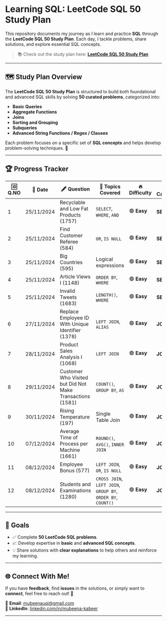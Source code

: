 #  Learning SQL: **LeetCode SQL 50 Study Plan**

This repository documents my journey as I learn and practice **SQL** through the **LeetCode SQL 50 Study Plan**. Each day, I tackle problems, share solutions, and explore essential SQL concepts.

> 📚 Check out the study plan here: [**LeetCode SQL 50 Study Plan**](https://leetcode.com/studyplan/top-sql-50/)

---

## 🗺️ Study Plan Overview
The **LeetCode SQL 50 Study Plan** is structured to build both foundational and advanced SQL skills by solving **50 curated problems**, categorized into:

-  **Basic Queries**
-  **Aggregate Functions**
-  **Joins**
-  **Sorting and Grouping**
-  **Subqueries**
-  **Advanced String Functions / Regex / Clauses**

Each problem focuses on a specific set of **SQL concepts** and helps develop problem-solving techniques. 🚀

---

## 🏆 Progress Tracker

| 🆔 **Q.NO** | 📅 **Date**   | 🖋️ **Question**                                | 🧠 **Topics Covered**            | 🔥 **Difficulty**         | 🗂️ **Category** |
|-------------|---------------|-----------------------------------------------------------------------------|----------------------------------|---------------------------|------------------|
| 1️         | 25/11/2024    |  Recyclable and Low Fat Products (1757)     | `SELECT`, `WHERE`, `AND`         | 🟢 **Easy**               | **SELECT**       |
| 2️         | 25/11/2024    |  Find Customer Referee (584)               | `OR`, `IS NULL`                  | 🟢 **Easy**               | **SELECT**       |
| 3️         | 25/11/2024    |  Big Countries (595)                      | Logical expressions              | 🟢 **Easy**               | **SELECT**       |
| 4️        | 25/11/2024    |  Article Views I (1148)                   | `ORDER BY`, `WHERE`              | 🟢 **Easy**               | **SELECT**       |
| 5️         | 25/11/2024    |  Invalid Tweets (1683)                    | `LENGTH()`, `WHERE`              | 🟢 **Easy**               | **SELECT**       |
| 6️         | 27/11/2024    |  Replace Employee ID With Unique Identifier (1378) | `LEFT JOIN`, `ALIAS`             | 🟢 **Easy**               | **JOIN**         |
| 7️         | 28/11/2024    |  Product Sales Analysis I (1068)          | `LEFT JOIN`                      | 🟢 **Easy**               | **JOIN**         |
| 8️         | 29/11/2024    |  Customer Who Visited but Did Not Make Transactions (1581) | `COUNT()`, `GROUP BY`, `AS`     | 🟢 **Easy**               | **JOIN**       |
| 9️        | 30/11/2024    |  Rising Temperature (197)                | Single Table Join                | 🟢 **Easy**               | **JOIN**         |
|   10       | 07/12/2024    |  Average Time of Process per Machine (1661) | `ROUND()`, `AVG()`, `INNER JOIN` | 🟢 **Easy**               | **JOIN**         |
|   11      | 08/12/2024    |  Employee Bonus (577) | `LEFT JOIN`, `OR`, `IS NULL`   | 🟢 **Easy**               | **JOIN**         |
|   12      | 08/12/2024    |  Students and Examinations (1280) | `CROSS JOIN`, `LEFT JOIN`, `GROUP BY`, `ORDER BY`, `COUNT()`  | 🟢 **Easy**               | **JOIN**         |
---

## 🎯 Goals
- ✅ Complete **50 LeetCode SQL problems**.
- 📈 Develop expertise in **basic** and **advanced SQL concepts**.
- 💡 Share solutions with **clear explanations** to help others and reinforce my learning.

---

## 🌐 Connect With Me!
If you have **feedback**, find **issues** in the solutions, or simply want to **connect**, feel free to reach out! 🚀  

📧 **Email**: [mubeenauqi@gmail.com](mailto:mubeenauqi@gmail.com)  
🔗 **LinkedIn**: [linkedin.com/in/mubeena-kabeer](https://linkedin.com/in/mubeena-kabeer)

---

